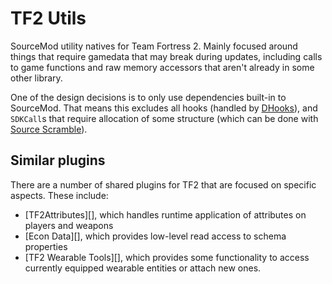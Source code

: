 # TF2 Utils

SourceMod utility natives for Team Fortress 2.  Mainly focused around things that require
gamedata that may break during updates, including calls to game functions and raw memory
accessors that aren't already in some other library.

One of the design decisions is to only use dependencies built-in to SourceMod.  That means this
excludes all hooks (handled by [DHooks][]), and `SDKCall`s that require allocation of some
structure (which can be done with [Source Scramble][]).

[DHooks]: https://github.com/peace-maker/DHooks2/
[Source Scramble]: https://github.com/nosoop/SMExt-SourceScramble/

## Similar plugins

There are a number of shared plugins for TF2 that are focused on specific aspects.
These include:

- [TF2Attributes][], which handles runtime application of attributes on players and weapons
- [Econ Data][], which provides low-level read access to schema properties
- [TF2 Wearable Tools][], which provides some functionality to access currently equipped
wearable entities or attach new ones.
